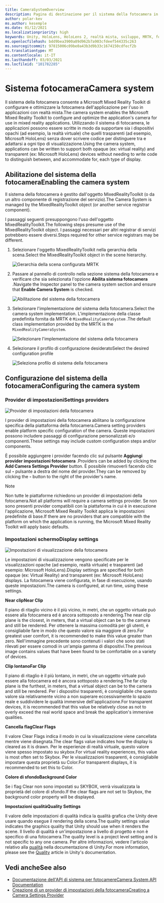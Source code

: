 ```yaml
---
title: CameraSystemOverview
description: Pagina di destinazione per il sistema della fotocamera in MRTK
author: polar-kev
ms.author: kesemple
ms.date: 01/12/2021
ms.localizationpriority: high
keywords: Unity, HoloLens, HoloLens 2, realtà mista, sviluppo, MRTK, fotocamera,
ms.openlocfilehash: bdd9bea3900a89d962b7a903cfdeef544335c263
ms.sourcegitcommit: 97815006c09be0a43b3d9b33c1674150cdfecf2b
ms.translationtype: MT
ms.contentlocale: it-IT
ms.lasthandoff: 03/03/2021
ms.locfileid: "101782285"
---
```

# <a name="camera-system"></a><span data-ttu-id="ad7f4-104">Sistema fotocamera</span><span class="sxs-lookup"><span data-stu-id="ad7f4-104">Camera system</span></span>

<span data-ttu-id="ad7f4-105">Il sistema della fotocamera consente a Microsoft Mixed Reality Toolkit di configurare e ottimizzare la fotocamera dell'applicazione per l'uso in applicazioni con realtà mista.</span><span class="sxs-lookup"><span data-stu-id="ad7f4-105">The camera system enables the Microsoft Mixed Reality Toolkit to configure and optimize the application's camera for use in mixed reality applications.</span></span> <span data-ttu-id="ad7f4-106">Utilizzando il sistema di fotocamera, le applicazioni possono essere scritte in modo da supportare sia i dispositivi opachi (ad esempio, la realtà virtuale) che quelli trasparenti (ad esempio, Microsoft HoloLens) senza dover scrivere codice per distinguere tra e adattarsi a ogni tipo di visualizzazione.</span><span class="sxs-lookup"><span data-stu-id="ad7f4-106">Using the camera system, applications can be written to support both opaque (ex: virtual reality) and transparent (ex: Microsoft HoloLens) devices without needing to write code to distinguish between, and accommodate for, each type of display.</span></span>

## <a name="enabling-the-camera-system"></a><span data-ttu-id="ad7f4-107">Abilitazione del sistema della fotocamera</span><span class="sxs-lookup"><span data-stu-id="ad7f4-107">Enabling the camera system</span></span>

<span data-ttu-id="ad7f4-108">Il sistema della fotocamera è gestito dall'oggetto MixedRealityToolkit (o da un altro componente di registrazione del servizio).</span><span class="sxs-lookup"><span data-stu-id="ad7f4-108">The Camera System is managed by the MixedRealityToolkit object (or another service registrar component).</span></span>

<span data-ttu-id="ad7f4-109">I passaggi seguenti presuppongono l'uso dell'oggetto MixedRealityToolkit.</span><span class="sxs-lookup"><span data-stu-id="ad7f4-109">The following steps presume use of the MixedRealityToolkit object.</span></span> <span data-ttu-id="ad7f4-110">I passaggi necessari per altri registrar di servizi potrebbero essere diversi.</span><span class="sxs-lookup"><span data-stu-id="ad7f4-110">Steps required for other service registrars may be different.</span></span>

1. <span data-ttu-id="ad7f4-111">Selezionare l'oggetto MixedRealityToolkit nella gerarchia della scena.</span><span class="sxs-lookup"><span data-stu-id="ad7f4-111">Select the MixedRealityToolkit object in the scene hierarchy.</span></span>

    ![Gerarchia della scena configurata MRTK](../Images/MRTK_ConfiguredHierarchy.png)

2. <span data-ttu-id="ad7f4-113">Passare al pannello di controllo nella sezione sistema della fotocamera e verificare che sia selezionata l'opzione **Abilita sistema fotocamera** .</span><span class="sxs-lookup"><span data-stu-id="ad7f4-113">Navigate the Inspector panel to the camera system section and ensure that **Enable Camera System** is checked.</span></span>

    ![Abilitazione del sistema della fotocamera](../Images/CameraSystem/EnableCameraSystem.png)

3. <span data-ttu-id="ad7f4-115">Selezionare l'implementazione del sistema della fotocamera.</span><span class="sxs-lookup"><span data-stu-id="ad7f4-115">Select the camera system implementation.</span></span> <span data-ttu-id="ad7f4-116">L'implementazione della classe predefinita fornita da MRTK è `MixedRealityCameraSystem` .</span><span class="sxs-lookup"><span data-stu-id="ad7f4-116">The default class implementation provided by the MRTK is the `MixedRealityCameraSystem`.</span></span>

    ![Selezionare l'implementazione del sistema della fotocamera](../Images/CameraSystem/SelectCameraSystemType.png)

4. <span data-ttu-id="ad7f4-118">Selezionare il profilo di configurazione desiderato</span><span class="sxs-lookup"><span data-stu-id="ad7f4-118">Select the desired configuration profile</span></span>

    ![Seleziona profilo di sistema della fotocamera](../Images/CameraSystem/SelectCameraProfile.png)

## <a name="configuring-the-camera-system"></a><span data-ttu-id="ad7f4-120">Configurazione del sistema della fotocamera</span><span class="sxs-lookup"><span data-stu-id="ad7f4-120">Configuring the camera system</span></span>

### <a name="settings-providers"></a><span data-ttu-id="ad7f4-121">Provider di impostazioni</span><span class="sxs-lookup"><span data-stu-id="ad7f4-121">Settings providers</span></span>

![Provider di impostazioni della fotocamera](../Images/CameraSystem/CameraSettingsProviders.png)

<span data-ttu-id="ad7f4-123">I provider di impostazioni della fotocamera abilitano la configurazione specifica della piattaforma della fotocamera.</span><span class="sxs-lookup"><span data-stu-id="ad7f4-123">Camera setting providers enable platform specific configuration of the camera.</span></span> <span data-ttu-id="ad7f4-124">Queste impostazioni possono includere passaggi di configurazione personalizzati e/o componenti.</span><span class="sxs-lookup"><span data-stu-id="ad7f4-124">These settings may include custom configuration steps and/or components.</span></span>

<span data-ttu-id="ad7f4-125">È possibile aggiungere i provider facendo clic sul pulsante **Aggiungi provider impostazioni fotocamera** .</span><span class="sxs-lookup"><span data-stu-id="ad7f4-125">Providers can be added by clicking the **Add Camera Settings Provider** button.</span></span> <span data-ttu-id="ad7f4-126">È possibile rimuoverli facendo clic sul **-** pulsante a destra del nome del provider.</span><span class="sxs-lookup"><span data-stu-id="ad7f4-126">They can be removed by clicking the **-** button to the right of the provider's name.</span></span>

> [!Note]
> <span data-ttu-id="ad7f4-127">Non tutte le piattaforme richiedono un provider di impostazioni della fotocamera.</span><span class="sxs-lookup"><span data-stu-id="ad7f4-127">Not all platforms will require a camera settings provider.</span></span> <span data-ttu-id="ad7f4-128">Se non sono presenti provider compatibili con la piattaforma in cui è in esecuzione l'applicazione, Microsoft Mixed Reality Toolkit applica le impostazioni predefinite di base.</span><span class="sxs-lookup"><span data-stu-id="ad7f4-128">If there are no providers that are compatible with the platform on which the application is running, the Microsoft Mixed Reality Toolkit will apply basic defaults.</span></span>

### <a name="display-settings"></a><span data-ttu-id="ad7f4-129">Impostazioni schermo</span><span class="sxs-lookup"><span data-stu-id="ad7f4-129">Display settings</span></span>

![Impostazioni di visualizzazione della fotocamera](../Images/CameraSystem/CameraDisplaySettings.png)

<span data-ttu-id="ad7f4-131">Le impostazioni di visualizzazione vengono specificate per le visualizzazioni opache (ad esempio, realtà virtuale) e trasparenti (ad esempio: Microsoft HoloLens).</span><span class="sxs-lookup"><span data-stu-id="ad7f4-131">Display settings are specified for both opaque (ex: Virtual Reality) and transparent (ex: Microsoft HoloLens) displays.</span></span> <span data-ttu-id="ad7f4-132">La fotocamera viene configurata, in fase di esecuzione, usando queste impostazioni.</span><span class="sxs-lookup"><span data-stu-id="ad7f4-132">The camera is configured, at run time, using these settings.</span></span>

<span data-ttu-id="ad7f4-133">**Near clip**</span><span class="sxs-lookup"><span data-stu-id="ad7f4-133">**Near Clip**</span></span>

<span data-ttu-id="ad7f4-134">Il piano di ritaglio vicino è il più vicino, in metri, che un oggetto virtuale può essere alla fotocamera ed è ancora sottoposto a rendering.</span><span class="sxs-lookup"><span data-stu-id="ad7f4-134">The near clip plane is the closest, in meters, that a virtual object can be to the camera and still be rendered.</span></span> <span data-ttu-id="ad7f4-135">Per ottenere la massima comodità per gli utenti, è consigliabile fare in modo che questo valore sia maggiore di zero.</span><span class="sxs-lookup"><span data-stu-id="ad7f4-135">For greatest user comfort, it is recommended to make this value greater than zero.</span></span> <span data-ttu-id="ad7f4-136">Nell'immagine precedente sono contenuti i valori che sono stati rilevati per essere comodi in un'ampia gamma di dispositivi.</span><span class="sxs-lookup"><span data-stu-id="ad7f4-136">The previous image contains values that have been found to be comfortable on a variety of devices.</span></span>

<span data-ttu-id="ad7f4-137">**Clip lontano**</span><span class="sxs-lookup"><span data-stu-id="ad7f4-137">**Far Clip**</span></span>

<span data-ttu-id="ad7f4-138">Il piano di ritaglio è il più lontano, in metri, che un oggetto virtuale può essere alla fotocamera ed è ancora sottoposto a rendering.</span><span class="sxs-lookup"><span data-stu-id="ad7f4-138">The far clip plane is the furthest, in meters, that a virtual object can be to the camera and still be rendered.</span></span> <span data-ttu-id="ad7f4-139">Per i dispositivi trasparenti, è consigliabile che questo valore sia relativamente vicino a non superare eccessivamente lo spazio reale e suddividere le qualità immersive dell'applicazione.</span><span class="sxs-lookup"><span data-stu-id="ad7f4-139">For transparent devices, it is recommended that this value be relatively close as not to overly exceed the real world space and break the application's immersive qualities.</span></span>

<span data-ttu-id="ad7f4-140">**Cancella flag**</span><span class="sxs-lookup"><span data-stu-id="ad7f4-140">**Clear Flags**</span></span>

<span data-ttu-id="ad7f4-141">Il valore Clear Flags indica il modo in cui la visualizzazione viene cancellata mentre viene disegnata.</span><span class="sxs-lookup"><span data-stu-id="ad7f4-141">The clear flags value indicates how the display is cleared as it is drawn.</span></span> <span data-ttu-id="ad7f4-142">Per le esperienze di realtà virtuale, questo valore viene spesso impostato su skybox.</span><span class="sxs-lookup"><span data-stu-id="ad7f4-142">For virtual reality experiences, this value is most often set to Skybox.</span></span> <span data-ttu-id="ad7f4-143">Per le visualizzazioni trasparenti, è consigliabile impostare questa proprietà su Color.</span><span class="sxs-lookup"><span data-stu-id="ad7f4-143">For transparent displays, it is recommended to set this to Color.</span></span>

<span data-ttu-id="ad7f4-144">**Colore di sfondo**</span><span class="sxs-lookup"><span data-stu-id="ad7f4-144">**Background Color**</span></span>

<span data-ttu-id="ad7f4-145">Se i flag Clear non sono impostati su SKYBOX, verrà visualizzata la proprietà del colore di sfondo.</span><span class="sxs-lookup"><span data-stu-id="ad7f4-145">If the clear flags are not set to Skybox, the background color property will be displayed.</span></span>

<span data-ttu-id="ad7f4-146">**Impostazioni qualità**</span><span class="sxs-lookup"><span data-stu-id="ad7f4-146">**Quality Settings**</span></span>

<span data-ttu-id="ad7f4-147">Il valore delle impostazioni di qualità indica la qualità grafica che Unity deve usare quando esegue il rendering della scena.</span><span class="sxs-lookup"><span data-stu-id="ad7f4-147">The quality settings value indicates the graphics quality that Unity should use when it renders the scene.</span></span> <span data-ttu-id="ad7f4-148">Il livello di qualità è un'impostazione a livello di progetto e non è specifico di una fotocamera.</span><span class="sxs-lookup"><span data-stu-id="ad7f4-148">The quality level is a project level setting and is not specific to any one camera.</span></span> <span data-ttu-id="ad7f4-149">Per altre informazioni, vedere l'articolo relativo alla [qualità](https://docs.unity3d.com/Manual/class-QualitySettings.html) nella documentazione di Unity.</span><span class="sxs-lookup"><span data-stu-id="ad7f4-149">For more information, please see the [Quality](https://docs.unity3d.com/Manual/class-QualitySettings.html) article in Unity's documentation.</span></span>

## <a name="see-also"></a><span data-ttu-id="ad7f4-150">Vedi anche</span><span class="sxs-lookup"><span data-stu-id="ad7f4-150">See also</span></span>

- [<span data-ttu-id="ad7f4-151">Documentazione dell'API di sistema per fotocamere</span><span class="sxs-lookup"><span data-stu-id="ad7f4-151">Camera System API Documentation</span></span>](xref:Microsoft.MixedReality.Toolkit.CameraSystem)
- [<span data-ttu-id="ad7f4-152">Creazione di un provider di impostazioni della fotocamera</span><span class="sxs-lookup"><span data-stu-id="ad7f4-152">Creating a Camera Settings Provider</span></span>](CreateSettingsProvider.md)
